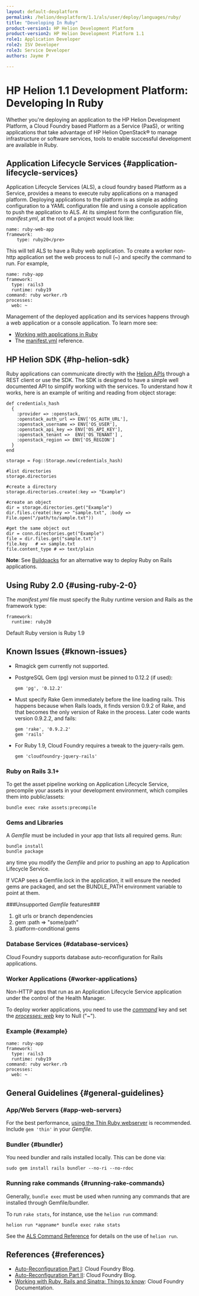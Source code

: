 ```yaml
---
layout: default-devplatform
permalink: /helion/devplatform/1.1/als/user/deploy/languages/ruby/
title: "Developing In Ruby"
product-version1: HP Helion Development Platform
product-version2: HP Helion Development Platform 1.1
role1: Application Developer 
role2: ISV Developer
role3: Service Developer
authors: Jayme P

---
```

<!--PUBLISHED-->

# HP Helion 1.1 Development Platform: Developing In Ruby

Whether you're deploying an application to the HP Helion Development Platform, a
Cloud Foundry based Platform as a Service (PaaS), or writing applications that take
advantage of HP Helion OpenStack&reg; to manage infrastructure or software services, tools
to enable successful development are available in Ruby.

## Application Lifecycle Services {#application-lifecycle-services}

Application Lifecycle Services (ALS), a cloud foundry based Platform as a Service,
provides a means to execute ruby applications on a managed platform. Deploying applications to the platform is as simple as adding configuration to a YAML configuration file and using a console application to push the application to ALS.
At its simplest form the configuration file, *manifest.yml*, at the root of a project would look like:

	name: ruby-web-app
	framework:
    	type: ruby20</pre>

This will tell ALS to have a Ruby web application.
To create a worker non-http application set the web process to null (~) and specify
the command to run. For example,

	name: ruby-app
	framework:
	  type: rails3
	  runtime: ruby19
	command: ruby worker.rb
	processes:
	  web: ~

Management of the deployed application and its services happens through a web application or a console application.
To learn more see:

* [Working with applications in Ruby](/helion/devplatform/1.1/als/user/deploy/languages/ruby/)
* The [manifest.yml](/helion/devplatform/1.1/als/user/deploy/manifestyml/) reference.

## HP Helion SDK {#hp-helion-sdk}

Ruby applications can communicate directly with the [Helion APIs](/publiccloud/api/) through a REST client or use the SDK. The SDK is designed to have a simple well documented API to simplify working with the services.
To understand how it works, here is an example of writing and reading from object storage:

	def credentials_hash
	  {
	    :provider => :openstack,
	    :openstack_auth_url => ENV['OS_AUTH_URL'],
	    :openstack_username => ENV['OS_USER'],
	    :openstack_api_key => ENV['OS_API_KEY'],
	    :openstack_tenant =>  ENV['OS_TENANT'] ,
	    :openstack_region => ENV['OS_REGION']
	  }
	end
	
	storage = Fog::Storage.new(credentials_hash)
	
	#list directories
	storage.directories
	
	#create a directory
	storage.directories.create(:key => "Example")
	
	#create an object
	dir = storage.directories.get("Example")
	dir.files.create(:key => "sample.txt", :body => File.open("/path/to/sample.txt"))
	
	#get the same object out
	dir = conn.directories.get("Example")
	file = dir.files.get("sample.txt")
	file.key   # => sample.txt
	file.content_type # => text/plain


**Note**: See [Buildpacks](/helion/devplatform/1.1/als/user/deploy/buildpack/#buildpacks) for an alternative way to deploy Ruby on Rails applications.

## Using Ruby 2.0 {#using-ruby-2-0}

The *manifest.yml* file must specify the Ruby runtime version and Rails as the
framework type:

    framework:
      runtime: ruby20

Default Ruby version is Ruby 1.9

## Known Issues {#known-issues}

-   Rmagick gem currently not supported.

-   PostgreSQL Gem (pg) version must be pinned to 0.12.2 (if used):

        gem 'pg', '0.12.2'

-   Must specify Rake Gem immediately before the line loading rails.
    This happens because when Rails loads, it finds version 0.9.2 of
    Rake, and that becomes the only version of Rake in the process.
    Later code wants version 0.9.2.2, and fails:

        gem 'rake', '0.9.2.2'
        gem 'rails'

-   For Ruby 1.9, Cloud Foundry requires a tweak to the jquery-rails gem.

    	gem 'cloudfoundry-jquery-rails'

### Ruby on Rails 3.1+[](#ruby-on-rails-3-1 "Permalink to this headline")

To get the asset pipeline working on Application Lifecycle Service, precompile your assets in
your development environment, which compiles them into public/assets:

    bundle exec rake assets:precompile

### Gems and Libraries[](#gems-and-libraries "Permalink to this headline")

A *Gemfile* must be included in your app that lists all required gems.
Run:

    bundle install
    bundle package

any time you modify the *Gemfile* and prior to pushing an app to
Application Lifecycle Service.

If VCAP sees a Gemfile.lock in the application, it will ensure the
needed gems are packaged, and set the BUNDLE\_PATH environment variable
to point at them.

###Unsupported *Gemfile* features###

1.  git urls or branch dependencies
2.  gem :path =\> "some/path"
3.  platform-conditional gems

### Database Services {#database-services}

Cloud Foundry supports database auto-reconfiguration for Rails
applications.

### Worker Applications {#worker-applications}

Non-HTTP apps that run as an Application Lifecycle Service application under the control of
the Health Manager.

To deploy worker applications, you need to use the
[*command*](/helion/devplatform/1.1/als/user/deploy/manifestyml/#command) key and set the
[*processes: web*](/helion/devplatform/1.1/als/user/deploy/manifestyml/#web)
key to Null ("\~").

### Example {#example}

    name: ruby-app
    framework:
      type: rails3
      runtime: ruby19
    command: ruby worker.rb
    processes:
      web: ~

## General Guidelines {#general-guidelines}

### App/Web Servers {#app-web-servers}

For the best performance, [using the Thin Ruby webserver](https://devcenter.heroku.com/articles/ruby#webserver) is recommended.
Include `gem 'thin'` in your *Gemfile*.


### Bundler {#bundler}

You need bundler and rails installed locally. This can be done
via:

    sudo gem install rails bundler --no-ri --no-rdoc

### Running rake commands {#running-rake-commands}

Generally, `bundle exec` must be used when running any commands that are installed through Gemfile/bundler.

To run `rake stats`, for instance, use the `helion run` command:

    helion run *appname* bundle exec rake stats

See the [ALS Command Reference](/helion/devplatform/1.1/als/user/reference/client-ref/#command-ref-client) for details on the use of `helion run`.

## References {#references}

-   [Auto-Reconfiguration Part
    I](http://blog.cloudfoundry.com/2012/03/12/using-cloud-foundry-services-with-ruby-part-1-auto-reconfiguration/):
    Cloud Foundry Blog.
-   [Auto-Reconfiguration Part
    II](http://blog.cloudfoundry.com/2012/03/15/using-cloud-foundry-services-with-ruby-part-2-run-time-support-for-ruby-applications):
    Cloud Foundry Blog.
-   [Working with Ruby, Rails and Sinatra: Things to
    know](http://docs.cloudfoundry.com/frameworks/ruby/ruby-rails-sinatra):
    Cloud Foundry Documentation.

